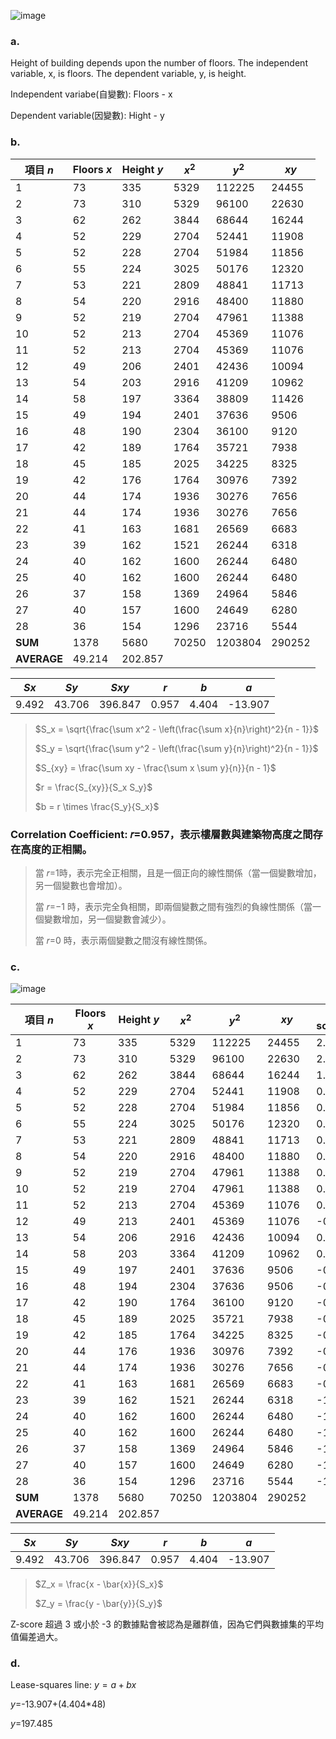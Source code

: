 ![image](https://github.com/user-attachments/assets/bb076e20-60f6-4e3a-b536-dcd9fc739e81)

### a.
Height of building depends upon the number of floors. The independent variable, x, is floors. The dependent variable, y, is height.

Independent variabe(自變數): Floors - x

Dependent variable(因變數): Hight - y

### b.

|項目 $n$| Floors $x$| Height $y$| $x^2$ | $y^2$   | $xy$    |
|--------|----------|----------|------|-------|-------|
| 1      | 73       | 335      | 5329 | 112225| 24455 |
| 2      | 73       | 310      | 5329 | 96100 | 22630 |
| 3      | 62       | 262      | 3844 | 68644 | 16244 |
| 4      | 52       | 229      | 2704 | 52441 | 11908 |
| 5      | 52       | 228      | 2704 | 51984 | 11856 |
| 6      | 55       | 224      | 3025 | 50176 | 12320 |
| 7      | 53       | 221      | 2809 | 48841 | 11713 |
| 8      | 54       | 220      | 2916 | 48400 | 11880 |
| 9      | 52       | 219      | 2704 | 47961 | 11388 |
| 10     | 52       | 213      | 2704 | 45369 | 11076 |
| 11     | 52       | 213      | 2704 | 45369 | 11076 |
| 12     | 49       | 206      | 2401 | 42436 | 10094 |
| 13     | 54       | 203      | 2916 | 41209 | 10962 |
| 14     | 58       | 197      | 3364 | 38809 | 11426 |
| 15     | 49       | 194      | 2401 | 37636 | 9506  |
| 16     | 48       | 190      | 2304 | 36100 | 9120  |
| 17     | 42       | 189      | 1764 | 35721 | 7938  |
| 18     | 45       | 185      | 2025 | 34225 | 8325  |
| 19     | 42       | 176      | 1764 | 30976 | 7392  |
| 20     | 44       | 174      | 1936 | 30276 | 7656  |
| 21     | 44       | 174      | 1936 | 30276 | 7656  |
| 22     | 41       | 163      | 1681 | 26569 | 6683  |
| 23     | 39       | 162      | 1521 | 26244 | 6318  |
| 24     | 40       | 162      | 1600 | 26244 | 6480  |
| 25     | 40       | 162      | 1600 | 26244 | 6480  |
| 26     | 37       | 158      | 1369 | 24964 | 5846  |
| 27     | 40       | 157      | 1600 | 24649 | 6280  |
| 28     | 36       | 154      | 1296 | 23716 | 5544  |
| **SUM**| 1378     | 5680     | 70250|1203804| 290252|
| **AVERAGE**|49.214|202.857| 

| $Sx$ | $Sy$ | $Sxy$ | $r$   | $b$   | $a$   |
|------|------|------|-------|-------|-------|
|9.492| 43.706| 396.847| 0.957 | 4.404 | -13.907 |

>$S_x = \sqrt{\frac{\sum x^2 - \left(\frac{\sum x}{n}\right)^2}{n - 1}}$
>
>$S_y = \sqrt{\frac{\sum y^2 - \left(\frac{\sum y}{n}\right)^2}{n - 1}}$
>
>$S_{xy} = \frac{\sum xy - \frac{\sum x \sum y}{n}}{n - 1}$
>
>$r = \frac{S_{xy}}{S_x S_y}$
>
>$b = r \times \frac{S_y}{S_x}$

### Correlation Coefficient: 𝑟=0.957，表示樓層數與建築物高度之間存在高度的正相關。

>當 𝑟=1時，表示完全正相關，且是一個正向的線性關係（當一個變數增加，另一個變數也會增加）。
>
>當 𝑟=−1 時，表示完全負相關，即兩個變數之間有強烈的負線性關係（當一個變數增加，另一個變數會減少）。
>
>當 𝑟=0 時，表示兩個變數之間沒有線性關係。

### c.
![image](https://github.com/user-attachments/assets/78ed11f2-4225-4b0a-b1b6-3e614cb89684)

|項目 $n$| Floors $x$       | Height $y$   | $x^2$ | $y^2$   | $xy$  | z score_floors | z score_height |
|--------|-----------------|---------------|------|---------|-------|----------------|----------------|
| 1      | 73              | 335           | 5329 | 112225  | 24455 | 2.54           | <mark>3.06 <mark> |
| 2      | 73              | 310           | 5329 | 96100   | 22630 | 2.54           | 2.48           |
| 3      | 62              | 262           | 3844 | 68644   | 16244 | 1.36           | 1.36           |
| 4      | 52              | 229           | 2704 | 52441   | 11908 | 0.29           | 0.59           |
| 5      | 52              | 228           | 2704 | 51984   | 11856 | 0.29           | 0.57           |
| 6      | 55              | 224           | 3025 | 50176   | 12320 | 0.61           | 0.48           |
| 7      | 53              | 221           | 2809 | 48841   | 11713 | 0.40           | 0.41           |
| 8      | 54              | 220           | 2916 | 48400   | 11880 | 0.50           | 0.39           |
| 9      | 52              | 219           | 2704 | 47961   | 11388 | 0.29           | 0.36           |
| 10     | 52              | 219           | 2704 | 47961   | 11388 | 0.29           | 0.36           |
| 11     | 52              | 213           | 2704 | 45369   | 11076 | 0.29           | 0.22           |
| 12     | 49              | 213           | 2401 | 45369   | 11076 | -0.03          | 0.22           |
| 13     | 54              | 206           | 2916 | 42436   | 10094 | 0.50           | 0.06           |
| 14     | 58              | 203           | 3364 | 41209   | 10962 | 0.93           | -0.15          |
| 15     | 49              | 197           | 2401 | 37636   | 9506  | -0.03          | -0.22          |
| 16     | 48              | 194           | 2304 | 37636   | 9506  | -0.14          | -0.31          |
| 17     | 42              | 190           | 1764 | 36100   | 9120  | -0.78          | -0.34          |
| 18     | 45              | 189           | 2025 | 35721   | 7938  | -0.46          | -0.43          |
| 19     | 42              | 185           | 1764 | 34225   | 8325  | -0.78          | -0.64          |
| 20     | 44              | 176           | 1936 | 30976   | 7392  | -0.57          | -0.68          |
| 21     | 44              | 174           | 1936 | 30276   | 7656  | -0.57          | -0.68          |
| 22     | 41              | 163           | 1681 | 26569   | 6683  | -0.89          | -0.94          |
| 23     | 39              | 162           | 1521 | 26244   | 6318  | -1.10          | -0.96          |
| 24     | 40              | 162           | 1600 | 26244   | 6480  | -1.00          | -0.96          |
| 25     | 40              | 162           | 1600 | 26244   | 6480  | -1.00          | -0.96          |
| 26     | 37              | 158           | 1369 | 24964   | 5846  | -1.32          | -1.06          |
| 27     | 40              | 157           | 1600 | 24649   | 6280  | -1.00          | -1.08          |
| 28     | 36              | 154           | 1296 | 23716   | 5544  | -1.43          | -1.15          |
| **SUM**| 1378     | 5680     | 70250|1203804| 290252|
| **AVERAGE**|49.214|202.857| 

| $Sx$ | $Sy$ | $Sxy$ | $r$   | $b$   | $a$   |
|------|------|------|-------|-------|-------|
|9.492| 43.706| 396.847| 0.957 | 4.404 | -13.907 |

>$Z_x = \frac{x - \bar{x}}{S_x}$
>
>$Z_y = \frac{y - \bar{y}}{S_y}$


Z-score 超過 3 或小於 -3 的數據點會被認為是離群值，因為它們與數據集的平均值偏差過大。

### d.
Lease-squares line: $y=a+bx$

$y$=-13.907+(4.404*48)

$y$=197.485
